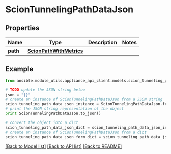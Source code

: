 # ScionTunnelingPathDataJson


## Properties
Name | Type | Description | Notes
------------ | ------------- | ------------- | -------------
**path** | [**ScionPathWithMetrics**](ScionPathWithMetrics.md) |  | 

## Example

```python
from ansible.module_utils.appliance_api_client.models.scion_tunneling_path_data_json import ScionTunnelingPathDataJson

# TODO update the JSON string below
json = "{}"
# create an instance of ScionTunnelingPathDataJson from a JSON string
scion_tunneling_path_data_json_instance = ScionTunnelingPathDataJson.from_json(json)
# print the JSON string representation of the object
print ScionTunnelingPathDataJson.to_json()

# convert the object into a dict
scion_tunneling_path_data_json_dict = scion_tunneling_path_data_json_instance.to_dict()
# create an instance of ScionTunnelingPathDataJson from a dict
scion_tunneling_path_data_json_form_dict = scion_tunneling_path_data_json.from_dict(scion_tunneling_path_data_json_dict)
```
[[Back to Model list]](../README.md#documentation-for-models) [[Back to API list]](../README.md#documentation-for-api-endpoints) [[Back to README]](../README.md)


